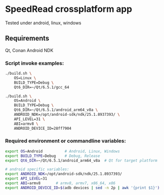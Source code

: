 # SpeedRead crossplatform app #
Tested under android, linux, windows

## Requirements ##
Qt, Conan
Android NDK

### Script invoke examples: ###
```bash
./build.sh \
    OS=Linux \
    BUILD_TYPE=Debug \
    Qt6_DIR=~/Qt/6.5.1/gcc_64
```

```bash
./build.sh \
    OS=Android \
    BUILD_TYPE=Debug \
    Qt6_DIR=~/Qt/6.5.1/android_arm64_v8a \
    ANDROID_NDK=/opt/android-sdk/ndk/25.1.8937393/ \
    API_LEVEL=31 \
    ABI=armv8 \
    ANDROID_DEVICE_ID=28ff7904
```

### Required environment or commandline variables: ###
```bash
export OS=Android          # Android, Linux, Windows
export BUILD_TYPE=Debug    # Debug, Release
export Qt6_DIR=~/Qt/6.5.1/android_arm64_v8a  # Qt for target platform
```

```bash
# android specific variables:
export ANDROID_NDK=/opt/android-sdk/ndk/25.1.8937393/
export API_LEVEL=31
export ABI=armv8       # armv8, armv7, x86_64, x86
export ANDROID_DEVICE_ID=$(adb devices | sed -n 2p | awk '{print $1}')
```
